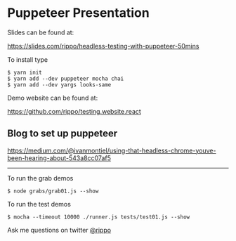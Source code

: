 # Puppeteer Presentation

Slides can be found at:

https://slides.com/rippo/headless-testing-with-puppeteer-50mins

To install type

```
$ yarn init
$ yarn add --dev puppeteer mocha chai
$ yarn add --dev yargs looks-same
````

Demo website can be found at:

https://github.com/rippo/testing.website.react

## Blog to set up puppeteer

https://medium.com/@ivanmontiel/using-that-headless-chrome-youve-been-hearing-about-543a8cc07af5

---

To run the grab demos

```
$ node grabs/grab01.js --show
```

To run the test demos

```
$ mocha --timeout 10000 ./runner.js tests/test01.js --show
```

Ask me questions on twitter [@rippo](https://twitter.com/rippo)